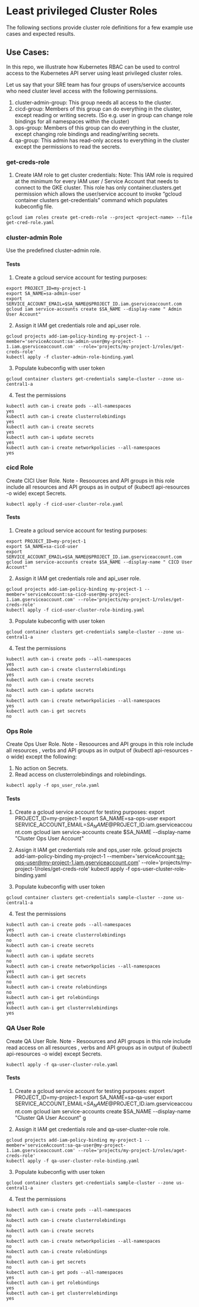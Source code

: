 
# Least privileged Cluster Roles
The following sections provide cluster role definitions for a few example use cases and expected results.

## Use Cases:

In this repo, we illustrate how Kubernetes RBAC can be used to control access to the Kubernetes API server using least privileged cluster roles.

Let us say that your SRE team has four groups of users/service accounts who need cluster level access with the following permissions.


1. cluster-admin-group: This group needs all access to the cluster.
2. cicd-group:  Members of this group can do everything in the cluster, except reading or writing secrets. (So e.g. user in group can change role bindings for all namespaces within the cluster)
3. ops-group: Members of this group can do everything in the cluster, except changing role bindings and reading/writing secrets.
4. qa-group: This admin has read-only access to everything in the cluster except the permissions to read the secrets.

### get-creds-role
1. Create IAM role to get cluster credentials:
Note: This IAM role is required at the minimum for every IAM user / Service Account that needs to connect to the GKE cluster. This role has only container.clusters.get permission which allows the user/service account to invoke “gcloud container clusters get-credentials” command which populates kubeconfig file.
```
gcloud iam roles create get-creds-role --project <project-name> --file get-cred-role.yaml
```

### cluster-admin Role

Use the predefined cluster-admin role.

#### Tests

1. Create a gcloud service account for testing purposes:
```
export PROJECT_ID=my-project-1
export SA_NAME=sa-admin-user
export SERVICE_ACCOUNT_EMAIL=$SA_NAME@$PROJECT_ID.iam.gserviceaccount.com
gcloud iam service-accounts create $SA_NAME --display-name " Admin User Account"
```

2. Assign it IAM get credentials role and api_user role.
```
gcloud projects add-iam-policy-binding my-project-1 --member='serviceAccount:sa-admin-user@my-project-1.iam.gserviceaccount.com' --role='projects/my-project-1/roles/get-creds-role'
kubectl apply -f cluster-admin-role-binding.yaml
```

3. Populate kubeconfig with user token
```
gcloud container clusters get-credentials sample-cluster --zone us-central1-a
```

4. Test the permissions
```
kubectl auth can-i create pods --all-namespaces
yes
kubectl auth can-i create clusterrolebindings
yes
kubectl auth can-i create secrets
yes
kubectl auth can-i update secrets
yes
kubectl auth can-i create networkpolicies --all-namespaces
yes
```

### cicd  Role

Create CICI User Role.
Note - Resoources and API groups in this role include all resources and API groups as in output of (kubectl api-resources -o wide) except Secrets.
```
kubectl apply -f cicd-user-cluster-role.yaml
```
#### Tests

1. Create a gcloud service account for testing purposes:
```
export PROJECT_ID=my-project-1
export SA_NAME=sa-cicd-user
export SERVICE_ACCOUNT_EMAIL=$SA_NAME@$PROJECT_ID.iam.gserviceaccount.com
gcloud iam service-accounts create $SA_NAME --display-name " CICD User Account"
```

2. Assign it IAM get credentials role and api_user role.
```
gcloud projects add-iam-policy-binding my-project-1 --member='serviceAccount:sa-cicd-user@my-project-1.iam.gserviceaccount.com' --role='projects/my-project-1/roles/get-creds-role'
kubectl apply -f cicd-user-cluster-role-binding.yaml
```

3. Populate kubeconfig with user token
```
gcloud container clusters get-credentials sample-cluster --zone us-central1-a
```

4. Test the permissions
```
kubectl auth can-i create pods --all-namespaces
yes
kubectl auth can-i create clusterrolebindings
yes
kubectl auth can-i create secrets
no
kubectl auth can-i update secrets
no
kubectl auth can-i create networkpolicies --all-namespaces
yes
kubectl auth can-i get secrets
no
```

### Ops  Role

Create Ops User Role.
Note - Resoources and API groups in this role include all resources , verbs and API groups as in output of (kubectl api-resources -o wide) except the following:
1. No action on Secrets.
2. Read access on clusterrolebindings and rolebindings.
```
kubectl apply -f ops_user_role.yaml
```
#### Tests

1. Create a gcloud service account for testing purposes:
export PROJECT_ID=my-project-1
export SA_NAME=sa-ops-user
export SERVICE_ACCOUNT_EMAIL=$SA_NAME@$PROJECT_ID.iam.gserviceaccount.com
gcloud iam service-accounts create $SA_NAME --display-name "Cluster Ops User Account"


2. Assign it IAM get credentials role and ops_user role.
gcloud projects add-iam-policy-binding my-project-1 --member='serviceAccount:sa-ops-user@my-project-1.iam.gserviceaccount.com' --role='projects/my-project-1/roles/get-creds-role'
kubectl apply -f ops-user-cluster-role-binding.yaml


3. Populate kubeconfig with user token
```
gcloud container clusters get-credentials sample-cluster --zone us-central1-a
```

4. Test the permissions
```
kubectl auth can-i create pods --all-namespaces
yes
kubectl auth can-i create clusterrolebindings
no
kubectl auth can-i create secrets
no
kubectl auth can-i update secrets
no
kubectl auth can-i create networkpolicies --all-namespaces
yes
kubectl auth can-i get secrets
no
kubectl auth can-i create rolebindings
no
kubectl auth can-i get rolebindings
yes
kubectl auth can-i get clusterrolebindings
yes
```

### QA User Role

Create QA User Role.
Note - Resoources and API groups in this role include read access on all resources , verbs and API groups as in output of (kubectl api-resources -o wide) except Secrets.
```
kubectl apply -f qa-user-cluster-role.yaml
```
#### Tests

1. Create a gcloud service account for testing purposes:
export PROJECT_ID=my-project-1
export SA_NAME=sa-qa-user
export SERVICE_ACCOUNT_EMAIL=$SA_NAME@$PROJECT_ID.iam.gserviceaccount.com
gcloud iam service-accounts create $SA_NAME --display-name "Cluster QA User Account"
g


2. Assign it IAM get credentials role and qa-user-cluster-role role.
```
gcloud projects add-iam-policy-binding my-project-1 --member='serviceAccount:sa-qa-user@my-project-1.iam.gserviceaccount.com' --role='projects/my-project-1/roles/aget-creds-role'
kubectl apply -f qa-user-cluster-role-binding.yaml
```

3. Populate kubeconfig with user token
```
gcloud container clusters get-credentials sample-cluster --zone us-central1-a
```

4. Test the permissions
```
kubectl auth can-i create pods --all-namespaces
no
kubectl auth can-i create clusterrolebindings
no
kubectl auth can-i create secrets
no
kubectl auth can-i create networkpolicies --all-namespaces
no
kubectl auth can-i create rolebindings
no
kubectl auth can-i get secrets
no
kubectl auth can-i get pods --all-namespaces
yes
kubectl auth can-i get rolebindings
yes
kubectl auth can-i get clusterrolebindings
yes
```
